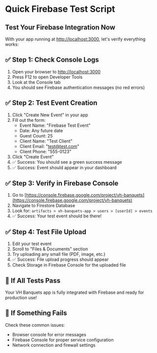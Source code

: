 # Quick Firebase Test Script

## Test Your Firebase Integration Now

With your app running at [http://localhost:3000](http://localhost:3000),
let's verify everything works:

## ✅ Step 1: Check Console Logs

1. Open your browser to [http://localhost:3000](http://localhost:3000)
2. Press F12 to open Developer Tools
3. Look at the Console tab
4. You should see Firebase authentication messages (no red errors)

## ✅ Step 2: Test Event Creation

1. Click "Create New Event" in your app
2. Fill out the form:
   - Event Name: "Firebase Test Event"
   - Date: Any future date
   - Guest Count: 25
   - Client Name: "Test Client"
   - Client Email: "[test@test.com](mailto:test@test.com)"  
   - Client Phone: "555-0123"
3. Click "Create Event"
4. ✅ Success: You should see a green success message
5. ✅ Success: Event should appear in your dashboard

## ✅ Step 3: Verify in Firebase Console

1. Go to [https://console.firebase.google.com/project/vh-banquets](https://console.firebase.google.com/project/vh-banquets)
2. Navigate to Firestore Database
3. Look for: `artifacts > vh-banquets-app > users > [userId] > events`
4. ✅ Success: Your test event should be there!

## ✅ Step 4: Test File Upload

1. Edit your test event
2. Scroll to "Files & Documents" section
3. Try uploading any small file (PDF, image, etc.)
4. ✅ Success: File upload progress should appear
5. Check Storage in Firebase Console for the uploaded file

## 🎉 If All Tests Pass

Your VH Banquets app is fully integrated with Firebase and ready for production use!

## 🐛 If Something Fails

Check these common issues:

- Browser console for error messages
- Firebase Console for proper service configuration
- Network connection and firewall settings
